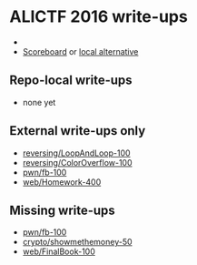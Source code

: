 # ALICTF 2016 write-ups

* <TODO>
* [Scoreboard](TODO) or [local alternative](TODOLOCAL)

## Repo-local write-ups

* none yet

## External write-ups only

* [reversing/LoopAndLoop-100](reversing/LoopAndLoop-100)
* [reversing/ColorOverflow-100](reversing/ColorOverflow-100)
* [pwn/fb-100](pwn/fb-100)
* [web/Homework-400](web/Homework-400)

## Missing write-ups

* [pwn/fb-100](pwn/fb-100)
* [crypto/showmethemoney-50](crypto/showmethemoney-50)
* [web/FinalBook-100](web/FinalBook-100)
